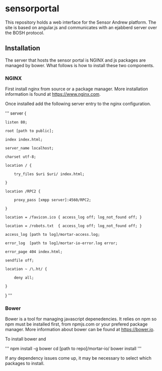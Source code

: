 # sensorportal
This repository holds a web interface for the Sensor Andrew platform. 
The site is based on angular.js and communicates with an ejabberd server
over the BOSH protocol. 

## Installation

The  server that hosts the  sensor portal is NGINX and js packages are managed by bower. 
What follows is how to install these two components.

### NGINX

First install 
nginx from source or a package manager. More installation information is found
at https://www.nginx.com. 

Once installed add the following server entry to the nginx configuration. 

'''
server {

    listen 80;

    root [path to public];
    
    index index.html;
    
    server_name localhost;
    
    charset utf-8;

    location / {

        try_files $uri $uri/ index.html;
    
    }
    
    location /RPC2 {
    
        proxy_pass [xmpp server]:4560/RPC2;
    
    }

    location = /favicon.ico { access_log off; log_not_found off; }
    
    location = /robots.txt  { access_log off; log_not_found off; }

    access_log [path to log]/mortar-access.log;
    
    error_log  [path to log]/mortar-io-error.log error;

    error_page 404 index.html;
    
    sendfile off;

    location ~ /\.ht/ {
    
        deny all;
    
    }
    
}
'''


### Bower

Bower is a tool for managing javascript depenedencies. It relies on npm so npm must be installed first, 
from npmjs.com or your prefered package manager. More information about bower can be found at https://bower.io. 

To install bower and  

'''
 npm install -g bower
 cd [path to repo]/mortar-io/
 bower install 
'''

If any dependency issues come up, it may be necessary to select which packages to install. 

